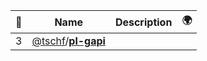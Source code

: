 |:star2: | Name | Description | 🌍|
|---|---|---|---|
|3|[@tschf](https://github.com/tschf)/[**pl-gapi**](https://github.com/tschf/pl-gapi)|||

